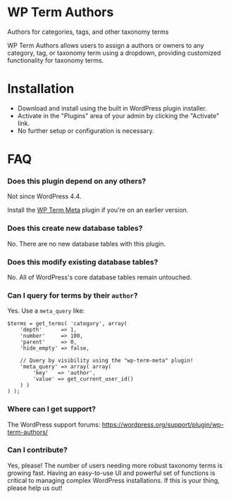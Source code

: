 # WP Term Authors

Authors for categories, tags, and other taxonomy terms

WP Term Authors allows users to assign a authors or owners to any category, tag, or taxonomy term using a dropdown, providing customized functionality for taxonomy terms.

# Installation

* Download and install using the built in WordPress plugin installer.
* Activate in the "Plugins" area of your admin by clicking the "Activate" link.
* No further setup or configuration is necessary.

# FAQ

### Does this plugin depend on any others?

Not since WordPress 4.4.

Install the [WP Term Meta](https://wordpress.org/plugins/wp-term-meta/ "Metadata, for taxonomy terms.") plugin if you're on an earlier version.

### Does this create new database tables?

No. There are no new database tables with this plugin.

### Does this modify existing database tables?

No. All of WordPress's core database tables remain untouched.

### Can I query for terms by their `author`?

Yes. Use a `meta_query` like:

```
$terms = get_terms( 'category', array(
	'depth'      => 1,
	'number'     => 100,
	'parent'     => 0,
	'hide_empty' => false,

	// Query by visibility using the "wp-term-meta" plugin!
	'meta_query' => array( array(
		'key'   => 'author',
		'value' => get_current_user_id()
	) )
) );
```

### Where can I get support?

The WordPress support forums: https://wordpress.org/support/plugin/wp-term-authors/

### Can I contribute?

Yes, please! The number of users needing more robust taxonomy terms is growing fast. Having an easy-to-use UI and powerful set of functions is critical to managing complex WordPress installations. If this is your thing, please help us out!

